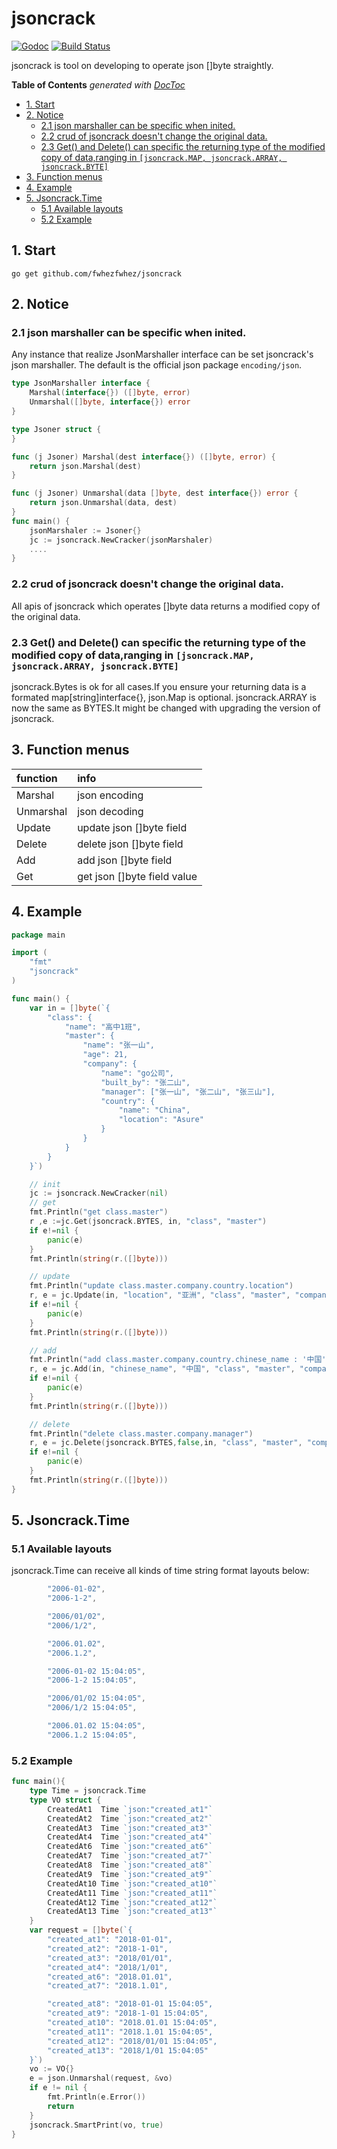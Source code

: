 # jsoncrack
[![Godoc](http://img.shields.io/badge/godoc-reference-blue.svg?style=flat)](https://godoc.org/github.com/fwhezfwhez/jsoncrack)
[![Build Status]( https://www.travis-ci.org/fwhezfwhez/jsoncrack.svg?branch=master)]( https://www.travis-ci.org/fwhezfwhez/jsoncrack)

jsoncrack is tool on developing to operate json []byte straightly.
<!-- START doctoc generated TOC please keep comment here to allow auto update -->
<!-- DON'T EDIT THIS SECTION, INSTEAD RE-RUN doctoc TO UPDATE -->
**Table of Contents**  *generated with [DocToc](https://github.com/thlorenz/doctoc)*

- [1. Start](#1-start)
- [2. Notice](#2-notice)
  - [2.1 json marshaller can be specific when inited.](#21-json-marshaller-can-be-specific-when-inited)
  - [2.2 crud of jsoncrack doesn't change the original data.](#22-crud-of-jsoncrack-doesnt-change-the-original-data)
  - [2.3 Get() and Delete() can specific the returning type of the modified copy of data,ranging in `[jsoncrack.MAP, jsoncrack.ARRAY, jsoncrack.BYTE]`](#23-get-and-delete-can-specific-the-returning-type-of-the-modified-copy-of-dataranging-in-jsoncrackmap-jsoncrackarray-jsoncrackbyte)
- [3. Function menus](#3-function-menus)
- [4. Example](#4-example)
- [5. Jsoncrack.Time](#5-jsoncracktime)
  - [5.1 Available layouts](#51-available-layouts)
  - [5.2 Example](#52-example)

<!-- END doctoc generated TOC please keep comment here to allow auto update -->

## 1. Start
`go get github.com/fwhezfwhez/jsoncrack`

## 2. Notice
### 2.1 json marshaller can be specific when inited.
Any instance that realize JsonMarshaller interface can be set jsoncrack's json marshaller. The default is the official json package `encoding/json`.

```go
type JsonMarshaller interface {
	Marshal(interface{}) ([]byte, error)
	Unmarshal([]byte, interface{}) error
}

type Jsoner struct {
}

func (j Jsoner) Marshal(dest interface{}) ([]byte, error) {
	return json.Marshal(dest)
}

func (j Jsoner) Unmarshal(data []byte, dest interface{}) error {
	return json.Unmarshal(data, dest)
}
func main() {
    jsonMarshaler := Jsoner{}
	jc := jsoncrack.NewCracker(jsonMarshaler)
	....
}

```
### 2.2 crud of jsoncrack doesn't change the original data.
All apis of jsoncrack which operates []byte data returns a modified copy of the original data.

### 2.3 Get() and Delete() can specific the returning type of the modified copy of data,ranging in `[jsoncrack.MAP, jsoncrack.ARRAY, jsoncrack.BYTE]`
jsoncrack.Bytes is ok for all cases.If you ensure your returning data is a formated map[string]interface{}, json.Map is optional.
jsoncrack.ARRAY is now the same as BYTES.It might be changed with upgrading the version of jsoncrack.

## 3. Function menus
| function | info |
|:----------- | :---- |
| Marshal | json encoding  |
| Unmarshal | json decoding  |
| Update | update json []byte field  |
| Delete | delete json []byte field|
| Add | add json []byte field|
| Get | get json []byte field value |

## 4. Example
```go
package main

import (
	"fmt"
	"jsoncrack"
)

func main() {
	var in = []byte(`{
		"class": {
			"name": "高中1班",
			"master": {
				"name": "张一山",
				"age": 21,
				"company": {
					"name": "go公司",
					"built_by": "张二山",
					"manager": ["张一山", "张二山", "张三山"],
					"country": {
						"name": "China",
						"location": "Asure"
					}
				}
			}
		}
	}`)

	// init
	jc := jsoncrack.NewCracker(nil)
	// get
	fmt.Println("get class.master")
	r ,e :=jc.Get(jsoncrack.BYTES, in, "class", "master")
	if e!=nil {
		panic(e)
	}
	fmt.Println(string(r.([]byte)))

	// update
	fmt.Println("update class.master.company.country.location")
	r, e = jc.Update(in, "location", "亚洲", "class", "master", "company", "country")
	if e!=nil {
		panic(e)
	}
	fmt.Println(string(r.([]byte)))

	// add
	fmt.Println("add class.master.company.country.chinese_name : '中国'")
	r, e = jc.Add(in, "chinese_name", "中国", "class", "master", "company", "country")
	if e!=nil {
		panic(e)
	}
	fmt.Println(string(r.([]byte)))

	// delete
	fmt.Println("delete class.master.company.manager")
	r, e = jc.Delete(jsoncrack.BYTES,false,in, "class", "master", "company", "manager")
	if e!=nil {
		panic(e)
	}
	fmt.Println(string(r.([]byte)))
}
```

## 5. Jsoncrack.Time
### 5.1 Available layouts
jsoncrack.Time can receive all kinds of time string format layouts below:
```go
		"2006-01-02",
		"2006-1-2",

		"2006/01/02",
		"2006/1/2",

		"2006.01.02",
		"2006.1.2",

		"2006-01-02 15:04:05",
		"2006-1-2 15:04:05",

		"2006/01/02 15:04:05",
		"2006/1/2 15:04:05",

		"2006.01.02 15:04:05",
		"2006.1.2 15:04:05",
```
### 5.2 Example
```go
func main(){
	type Time = jsoncrack.Time
	type VO struct {
		CreatedAt1  Time `json:"created_at1"`
		CreatedAt2  Time `json:"created_at2"`
		CreatedAt3  Time `json:"created_at3"`
		CreatedAt4  Time `json:"created_at4"`
		CreatedAt6  Time `json:"created_at6"`
		CreatedAt7  Time `json:"created_at7"`
		CreatedAt8  Time `json:"created_at8"`
		CreatedAt9  Time `json:"created_at9"`
		CreatedAt10 Time `json:"created_at10"`
		CreatedAt11 Time `json:"created_at11"`
		CreatedAt12 Time `json:"created_at12"`
		CreatedAt13 Time `json:"created_at13"`
	}
	var request = []byte(`{
        "created_at1": "2018-01-01",
        "created_at2": "2018-1-01",
		"created_at3": "2018/01/01",
		"created_at4": "2018/1/01",
        "created_at6": "2018.01.01",
        "created_at7": "2018.1.01",

        "created_at8": "2018-01-01 15:04:05",
        "created_at9": "2018-1-01 15:04:05",
		"created_at10": "2018.01.01 15:04:05",
		"created_at11": "2018.1.01 15:04:05",
		"created_at12": "2018/01/01 15:04:05",
		"created_at13": "2018/1/01 15:04:05"
    }`)
	vo := VO{}
	e = json.Unmarshal(request, &vo)
	if e != nil {
		fmt.Println(e.Error())
		return
	}
	jsoncrack.SmartPrint(vo, true)
}
```
